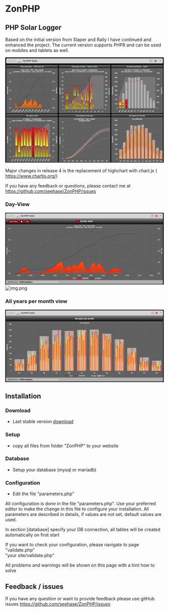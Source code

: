 # ZonPHP
## PHP Solar Logger

Based on the initial version from Slaper and Rally 
I have continued and enhanced the project. The current version supports PHP8 and can be used
on mobiles and tablets as well.

![index.png](resources%2Findex.png)

Major changes in release 4 is the replacement of highchart with chart.js ( https://www.chartjs.org/)

If you have any feedback or questions, please contact me at https://github.com/seehase/ZonPHP/issues

### Day-View
![img|320x271](resources%2Fday_view.png)
![img.png](img.png)


### All years per month view
![all_years.png](resources%2Fall_years.png)



## Installation
### Download
* Last stable version [download](https://github.com/seehase/ZonPHP/archive/master.zip)

### Setup
* copy all files from folder "ZonPHP" to your website

### Database
* Setup your database (mysql or mariadb)

### Configuration
* Edit the file "parameters.php"

All configuration is done in the file "parameters.php". 
Use your preferred editor to make the change in this file to configure your installation. 
All parameters are described in details, if values are not set, default values are used.

In section [database] specify your DB connection, all tables will be created automatically on first start

If you want to check your configuration, please navigate to page "validate.php"   
"your site/validate.php"

All problems and warnings will be shown on this page with a hint how to solve

## Feedback / issues
If you have any question or want to provide feedback please use gitHub issues
https://github.com/seehase/ZonPHP/issues

